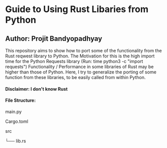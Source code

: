 # Guide to Using Rust Libaries from Python
## Author: Projit Bandyopadhyay

 This repository aims to show how to port some of the functionality from the Rust reqwest library to Python.
 The Motivation for this is the high import time for the Python Requests library (Run: time python3 -c "import requests")
 Functionality / Performance in some libraries of Rust may be higher than those of Python. Here, I try to generalize the porting of some function from these libraries, to be easily called from within Python.

#### Disclaimer: I don't know Rust

#### File Structure:

main.py 

Cargo.toml 

src

└── lib.rs

 
